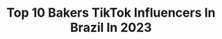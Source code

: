---
title: Top 10 Bakers TikTok Influencers In Brazil In 2023
description: >-
  Find top bakers TikTok influencers in Brazil in 2023. Most popular hashtags: #foryou #foryoupage #fyp #lakers.
platform: TikTok
hits: 13
text_top: Discover the best TikTok accounts on inBeat.
text_bottom: Our search engine holds 13 TikTok influencers like this in Brazil for you to pitch.
profiles:
  - username: "mnbutis"
    fullname: >-
      Marcos Butis
    bio: >-
      Fé em DEUS
    location: "Brazil"
    followers: 9051
    engagement: 901
    commentsToLikes: 0.000000
    id: ckbbf1gk23tao0j236v1lw6xc
    verified: false
    hashtags: "#fyp, #foryoupage, #fy, #bikers"
  - username: "marcelladidonato"
    fullname: >-
      Marcella Di Donato
    bio: >-
      Travel • Lifestyle - Meu instagram @marcelladidonato
    location: "Brazil"
    followers: 2348
    engagement: 663
    commentsToLikes: 0.029022
    id: ckahy5uu4y1zu0i78380b1n3m
    verified: false
    hashtags: "#winelovers, #sonho, #dessert, #sobremesa"
  - username: "carla_mortiz"
    fullname: >-
      Carla Ortiz
    bio: >-
      Fat & fancy! 🌟 Brazilian Instagram: @carla_mortiz
    location: "Brazil"
    followers: 103700
    engagement: 502
    commentsToLikes: 0.021830
    id: ckbboz5a1cwbd0j23j66wk5ts
    verified: false
    hashtags: "#fatshionista, #modaplussize, #beauty, #foryou"
  - username: "vinicosplay"
    fullname: >-
      Vinícius Heluan
    bio: >-
      🇧🇷 Rio de Janeiro 🇧🇷 Voz de Diney Paiva do Voice Makers ⬇️ INSTAGRAM ⬇️
    location: "Brazil"
    followers: 896800
    engagement: 1656
    commentsToLikes: 0.018911
    id: ckc92auvysrn20j230wb3wshv
    verified: false
    hashtags: "#jutsu, #anime, #kakashi, #voicemakers"
  - username: "voicemakers"
    fullname: >-
      Voice Makers
    bio: >-
      Fazedores de voz +3M no YouTube Siga no Instagram @voice_makers
    location: "Brazil"
    followers: 143600
    engagement: 1296
    commentsToLikes: 0.006943
    id: ckc8z9hlyo5bt0j23fftcoz40
    verified: false
    hashtags: "#hokage, #mizuki, #voicemakersnaruto, #naruto"
  - username: "diegooosantos"
    fullname: >-
      Diego Santos
    bio: >-
      🏀🏀🏀
    location: "Brazil"
    followers: 8439
    engagement: 733
    commentsToLikes: 0.002661
    id: ckb978hnapo3v0j23ttivgu8x
    verified: false
    hashtags: "#dunk, #houstonrockets, #lakers, #fly"
  - username: "cris.urias"
    fullname: >-
      Cristian Urias
    bio: >-
      ☣
    location: "Brazil"
    followers: 10800
    engagement: 1635
    commentsToLikes: 0.294888
    id: ckacrfnmg59ep0i78l2i1bdk1
    verified: false
    hashtags: "#crisurias, #vivianealmada25, #vidadecasado, #lakersnation"
  - username: "xandepitt"
    fullname: >-
      Xande Pitt Godoy
    bio: >-
      Enquanto você sonha, você está fazendo o rascunho do seu futuro.Charlie Chaplin
    location: "Brazil"
    followers: 12900
    engagement: 641
    commentsToLikes: 0.078906
    id: ckcdgribu78pd0j23aslthdbu
    verified: false
    hashtags: "#foryou, #gera, #cobrakai, #netflix"
  - username: "yakkosideratos"
    fullname: >-
      Yakko Sideratos
    bio: >-
      HIPNOSE - MÁGICA - VENTRILOQUIA 😍 ME SIGA NO INSTA, TEM MUITA COISA DIVERTIDA
    location: "Brazil"
    followers: 535400
    engagement: 1048
    commentsToLikes: 0.018477
    id: ck8ozsouidjxi0j788z7b2x2p
    verified: false
    hashtags: "#piada, #yakkosideratos, #bolsonaro, #leitura"
  - username: "williansantos1109"
    fullname: >-
      Willian Santos🧜🏻‍♂️
    bio: >-
      Viva cada minuto intensamente 😉😍🔥💀🇧🇷🇷🇺🇵🇹 Guaruja-SP
    location: "Brazil"
    followers: 23000
    engagement: 948
    commentsToLikes: 0.034899
    id: ck933vyespxli0j78ebr45w32
    verified: false
    hashtags: "#freefire, #sniper, #garena, #fouryou"
---